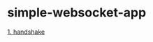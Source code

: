 # simple-websocket-app

[1. handshake](https://github.com/hsh0340/simple-websocket-app/blob/main/docs/handshake.md)